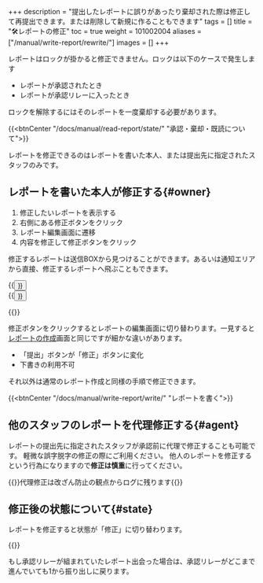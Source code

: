 +++
description = "提出したレポートに誤りがあったり棄却された際は修正して再提出できます。または削除して新規に作ることもできます"
tags = []
title = "🛠️レポートの修正"
toc = true
weight = 101002004
aliases = ["/manual/write-report/rewrite/"]
images = []
+++

レポートはロックが掛かると修正できません。ロックは以下のケースで発生します

- レポートが承認されたとき
- レポートが承認リレーに入ったとき

ロックを解除するにはそのレポートを一度棄却する必要があります。

{{<btnCenter "/docs/manual/read-report/state/" "承認・棄却・既読について">}}

レポートを修正できるのはレポートを書いた本人、または提出先に指定されたスタッフのみです。

## レポートを書いた本人が修正する{#owner}

1. 修正したいレポートを表示する
1. 右側にある修正ボタンをクリック
1. レポート編集画面に遷移
1. 内容を修正して修正ボタンをクリック

修正するレポートは送信BOXから見つけることができます。あるいは通知エリアから直接、修正するレポートへ飛ぶこともできます。

<div class="row justify-content-center">
<div class="col-sm-16 col-md-5">{{<button "/docs/manual/read-report/list/" "保存箱について">}}</div>
<div class="col-sm-16 col-md-6">{{<button "/docs/manual/utils/notice/" "アプリ内通知">}}</div>
</div>

{{<icatch filename="edit" msg="レポートを開いて修正ボタンをクリック！承認済みのレポートは修正できません" alice="here">}}


修正ボタンをクリックするとレポートの編集画面に切り替わります。一見すると[レポートの作成](/docs/manual/write-report/write/)画面と同じですが細かな違いがあります。

- 「提出」ボタンが「修正」ボタンに変化
- 下書きの利用不可

それ以外は通常のレポート作成と同様の手順で修正できます。

{{<btnCenter "/docs/manual/write-report/write/" "レポートを書く">}}

## 他のスタッフのレポートを代理修正する{#agent}

レポートの提出先に指定されたスタッフが承認前に代理で修正することも可能です。
軽微な誤字脱字の修正の際にご利用ください。
他人のレポートを修正するという行為になりますので**修正は慎重**に行ってください。

{{<alice pos="right" icon="shield">}}代理修正は改ざん防止の観点からログに残ります{{</alice>}}


## 修正後の状態について{#state}

レポートを修正すると状態が「修正」に切り替わります。

{{<icatch filename="report-status-change" msg="修正されたレポートは状態が「修正」になります" alice="guide">}}

もし承認リレーが組まれていたレポート出会った場合は、承認リレーがどこまで進んでいても1から振り出しに戻ります。

